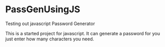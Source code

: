 # PassGenUsingJS
Testing out javascript Password Generator

This is a started project for javascript. It can generate a password for you just enter how many characters you need. 
